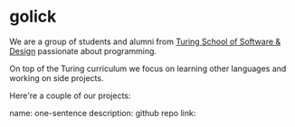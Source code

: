 # golick

We are a group of students and alumni from [Turing School of Software & Design](https://www.turing.io/ "Turing") passionate about programming.

On top of the Turing curriculum we focus on learning other languages and working on side projects.

Here're a couple of our projects:

name:
one-sentence description:
github repo link:


